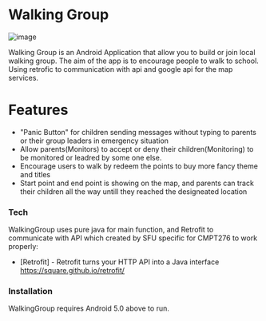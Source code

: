 # Walking Group

![image](http://github.com/maxjing/WalkingGroup/raw/master/images/icon.png)

Walking Group is an Android Application that allow you to build or join local walking group. The aim of the app is to encourage people to walk to school. Using retrofic to communication with api and google api for the map services.

# Features 

  - "Panic Button" for children sending messages without typing to parents or their group leaders in emergency situation
  - Allow parents(Monitors) to accept or deny their children(Monitoring) to be monitored or leadred by some one else.
  - Encourage users to walk by redeem the points to buy more fancy theme and titles
  - Start point and end point is showing on the map, and parents can track their children all the way untill they reached the designeated location


### Tech

WalkingGroup uses pure java for main function, and Retrofit to communicate with API which created by SFU specific for CMPT276 to work properly:

* [Retrofit] - Retrofit turns your HTTP API into a Java interface
 https://square.github.io/retrofit/

### Installation

WalkingGroup requires Android 5.0 above to run.
